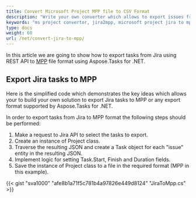 ```yaml
---
title: Convert Microsoft Project MPP file to CSV Format
description: "Write your own converter which allows to export issues from JIRA using REST API and save them to MPP or Primavera files."
keywords: "ms project convertor, jira2mpp, microsoft project jira to mpp converter, microsoft project jira to primavera, export jira to mpp, export jira to primavera"
type: docs
weight: 60
url: /net/convert-jira-to-mpp/
---
```


In this article we are going to show how to export tasks from Jira using REST API to [MPP](https://docs.fileformat.com/project-management/mpp/) file format using Aspose.Tasks for .NET.

## **Export Jira tasks to MPP**

Here is the simplified code which demonstrates the key ideas which allows your to build your own solution to export Jira tasks to MPP or any export format supported by Aspose.Tasks for .NET.

In order to export tasks from Jira to MPP format the following steps should be performed:

1. Make a request to Jira API to select the tasks to export.
2. Create an instance of Project class.
2. Traverse the resulting JSON and create a Task object for each "issue" entity in the resulting JSON.
3. Implement logic for setting Task.Start, Finish and Duration fields.
4. Save the instance of Project class to a file in the required format (MPP in this example).

{{< gist "sva1000" "afe8b1a71f5c781b4a97826e449d8124" "JiraToMpp.cs" >}}